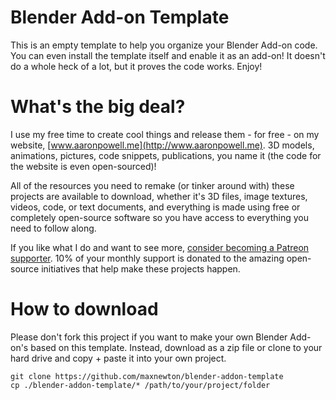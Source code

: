 # Blender Add-on Template
This is an empty template to help you organize your Blender Add-on code. You can even install the template itself and enable it as an add-on! It doesn't do a whole heck of a lot, but it proves the code works. Enjoy!

# What's the big deal?
I use my free time to create cool things and release them - for free - on my website, [www.aaronpowell.me](http://www.aaronpowell.me). 3D models, animations, pictures, code snippets, publications, you name it (the code for the website is even open-sourced)!

All of the resources you need to remake (or tinker around with) these projects are available to download, whether it's 3D files, image textures, videos, code, or text documents, and everything is made using free or completely open-source software so you have access to everything you need to follow along.

If you like what I do and want to see more, [consider becoming a Patreon supporter](http://www.patreon.com/aaronpowell). 10% of your monthly support is donated to the amazing open-source initiatives that help make these projects happen.

# How to download
Please don't fork this project if you want to make your own Blender Add-on's based on this template. Instead, download as a zip file or clone to your hard drive and copy + paste it into your own project.
    
    git clone https://github.com/maxnewton/blender-addon-template
    cp ./blender-addon-template/* /path/to/your/project/folder
